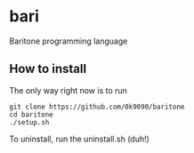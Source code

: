 # bari
Baritone programming language
## How to install
The only way right now is to run
```
git clone https://github.com/0k9090/baritone
cd baritone
./setup.sh
```
To uninstall, run the uninstall.sh (duh!)
